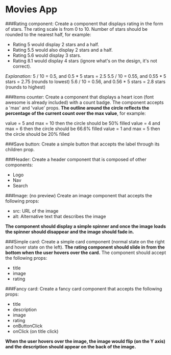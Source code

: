 # Movies App

###Rating component:
Create a component that displays rating in the form of stars. The rating scale is from 0 to 10. Number of stars should be rounded to the nearest half, for example:

- Rating 5 would display 2 stars and a half.
- Rating 5.5 would also display 2 stars and a half.
- Rating 5.6 would display 3 stars.
- Rating 8.1 would display 4 stars (ignore what's on the design, it's not correct).

_Explanation:_
5 / 10 = 0.5, and 0.5 \* 5 stars = 2.5
5.5 / 10 = 0.55, and 0.55 \* 5 stars = 2.75 (rounds to lowest)
5.6 / 10 = 0.56, and 0.56 \* 5 stars = 2.8 stars (rounds to highest)

###Items counter:
Create a component that displays a heart icon (font awesome is already included) with a count badge.
The component accepts a 'max' and 'value' props. **The outline around the circle reflects the percentage of the current count over the max value**, for example:

value = 5 and max = 10 then the circle should be 50% filled
value = 4 and max = 6 then the circle should be 66.6% filled
value = 1 and max = 5 then the circle should be 20% filled

###Save button:
Create a simple button that accepts the label through its children prop.

###Header:
Create a header component that is composed of other components:

- Logo
- Nav
- Search

###Image: (no preview)
Create an image component that accepts the following props:

- src: URL of the image
- alt: Alternative text that describes the image

**The component should display a simple spinner and once the image loads the spinner should disappear and the image should fade in.**

###Simple card:
Create a simple card component (normal state on the right and hover state on the left).
**The rating component should slide in from the bottom when the user hovers over the card.**
The component should accept the following props:

- title
- image
- rating

###Fancy card:
Create a fancy card component that accepts the following props:

- title
- description
- image
- rating
- onButtonClick
- onClick (on title click)

**When the user hovers over the image, the image would flip (on the Y axis) and the description should appear on the back of the image.**
